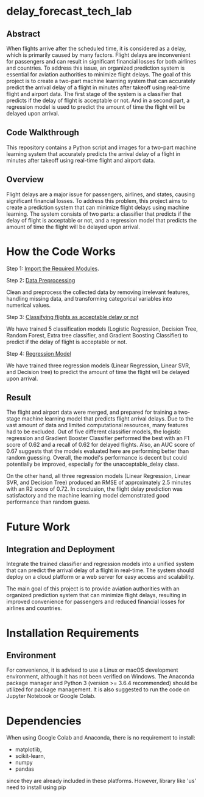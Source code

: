 # delay_forecast_tech_lab

## Abstract

When flights arrive after the scheduled time, it is considered as a delay, which is primarily caused by many factors. Flight delays are inconvenient for passengers and can result in significant financial losses for both airlines and countries. To address this issue, an organized prediction system is essential for aviation authorities to minimize flight delays. The goal of this project is to create a two-part machine learning system that can accurately predict the arrival delay of a flight in minutes after takeoff using real-time flight and airport data. The first stage of the system is a classifier that predicts if the delay of flight is acceptable or not. And in a second part, a regression model is used to predict the amount of time the flight will be delayed upon arrival.

## Code Walkthrough
This repository contains a Python script and images for a two-part machine learning system that accurately predicts the arrival delay of a flight in minutes after takeoff using real-time flight and airport data.

## Overview

Flight delays are a major issue for passengers, airlines, and states, causing significant financial losses. To address this problem, this project aims to create a prediction system that can minimize flight delays using machine learning. The system consists of two parts: a classifier that predicts if the delay of flight is acceptable or not, and a regression model that predicts the amount of time the flight will be delayed upon arrival.

# How the Code Works
Step 1: [Import the Required Modules](./modules.ipynb). 

Step 2: [Data Preprocessing](./Cleaning_flightdelay_sbhusal.ipynb)

Clean and preprocess the collected data by removing irrelevant features, handling missing data,
and transforming categorical variables into numerical values.

Step 3: [Classifying flights as acceptable delay or not](./classifier_many_models_jan_mf.ipynb)

We have trained 5 classification models (Logistic Regression, Decision Tree, Random Forest, Extra tree classifier, and Gradient Boosting Classifier) to predict if the delay of flight is acceptable or not.

Step 4: [Regression Model](./regression.ipynb)

We have trained three regression models (Linear Regression, Linear SVR, and Decision tree) to predict the amount of time the flight will be delayed upon arrival.

## Result
The flight and airport data were merged, and prepared for training a two-stage machine learning model that predicts flight arrival delays. Due to the vast amount of data and limited computational resources, many features had to be excluded. Out of five different classifier models, the logistic regression and Gradient Booster Classifier performed the best with an F1 score of 0.62 and a recall of 0.62 for delayed flights. Also, an AUC score of 0.67 suggests that the models evaluated here are performing better than random guessing. Overall, the model's performance is decent but could potentially be improved, especially for the unacceptable_delay class. 

On the other hand, all three regression models (Linear Regression, Linear SVR, and Decision Tree) produced an RMSE of approximately 2.5 minutes with an R2 score of 0.72. In conclusion, the flight delay prediction was satisfactory and the machine learning model demonstrated good performance than random guess.


# Future Work
## Integration and Deployment
Integrate the trained classifier and regression models into a unified system that can predict the arrival delay of a flight in real-time. The system should deploy on a cloud platform or a web server for easy access and scalability.

The main goal of this project is to provide aviation authorities with an organized prediction system that can minimize flight delays, resulting in improved convenience for passengers and reduced financial losses for airlines and countries.

# Installation Requirements
## Environment
For convenience, it is advised to use a Linux or macOS development environment, although it has not been verified on Windows. The Anaconda package manager and Python 3 (version >= 3.6.4 recommended) should be utilized for package management. It is also suggested to run the code on Jupyter Notebook or Google Colab.

# Dependencies
When using Google Colab and Anaconda, there is no requirement to install:

- matplotlib, 
- scikit-learn, 
- numpy
- pandas
 
since they are already included in these platforms. However, library like 'us' need to install using pip



